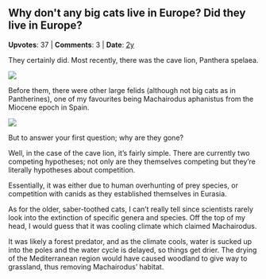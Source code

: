 ## Why don't any big cats live in Europe? Did they live in Europe?
    
**Upvotes**: 37 | **Comments**: 3 | **Date**: [2y](https://www.quora.com/Why-dont-any-big-cats-live-in-Europe-Did-they-live-in-Europe/answer/Gary-Meaney)

They certainly did. Most recently, there was the cave lion, Panthera spelaea.

![](https://qph.fs.quoracdn.net/main-qimg-605a0681eda22572d1d16b2a1b58bb51-lq)

Before them, there were other large felids (although not big cats as in Pantherines), one of my favourites being Machairodus aphanistus from the Miocene epoch in Spain.

![](https://qph.fs.quoracdn.net/main-qimg-a960aa28647fc652c579cf03e781003d-lq)

But to answer your first question; why are they gone?

Well, in the case of the cave lion, it’s fairly simple. There are currently two competing hypotheses; not only are they themselves competing but they’re literally hypotheses about competition.

Essentially, it was either due to human overhunting of prey species, or competition with canids as they established themselves in Eurasia.

As for the older, saber-toothed cats, I can’t really tell since scientists rarely look into the extinction of specific genera and species. Off the top of my head, I would guess that it was cooling climate which claimed Machairodus.

It was likely a forest predator, and as the climate cools, water is sucked up into the poles and the water cycle is delayed, so things get drier. The drying of the Mediterranean region would have caused woodland to give way to grassland, thus removing Machairodus’ habitat.

